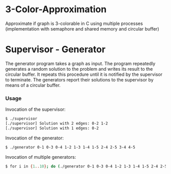 # 3-Color-Approximation
Approximate if graph is 3-colorable in C using multiple processes (implementation with semaphore and shared memory and circular buffer)

# Supervisor - Generator

The generator program takes a graph as input. The program repeatedly generates a random solution
to the problem and writes its result to the circular buffer. It repeats this procedure until it is notified by the supervisor to terminate.
The generators report their solutions to the supervisor by means of a circular buffer.

### Usage

Invocation of the supervisor:
```sh
$ ./supervisor
[./supervisor] Solution with 2 edges: 0-2 1-2
[./supervisor] Solution with 1 edges: 0-2
```

Invocation of the generator:
```sh
$ ./generator 0-1 0-3 0-4 1-2 1-3 1-4 1-5 2-4 2-5 3-4 4-5
```

Invocation of multiple generators:
```sh
$ for i in {1..10}; do (./generator 0-1 0-3 0-4 1-2 1-3 1-4 1-5 2-4 2-5 3-4 4-5 &); done
```
